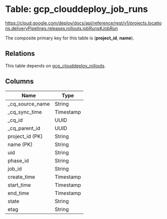# Table: gcp_clouddeploy_job_runs

https://cloud.google.com/deploy/docs/api/reference/rest/v1/projects.locations.deliveryPipelines.releases.rollouts.jobRuns#JobRun

The composite primary key for this table is (**project_id**, **name**).

## Relations

This table depends on [gcp_clouddeploy_rollouts](gcp_clouddeploy_rollouts.md).

## Columns

| Name          | Type          |
| ------------- | ------------- |
|_cq_source_name|String|
|_cq_sync_time|Timestamp|
|_cq_id|UUID|
|_cq_parent_id|UUID|
|project_id (PK)|String|
|name (PK)|String|
|uid|String|
|phase_id|String|
|job_id|String|
|create_time|Timestamp|
|start_time|Timestamp|
|end_time|Timestamp|
|state|String|
|etag|String|